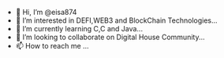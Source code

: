 - 👋 Hi, I’m @eisa874
- 👀 I’m interested in DEFI,WEB3 and BlockChain Technologies...
- 🌱 I’m currently learning C,C and Java...
- 💞️ I’m looking to collaborate on Digital House Community...
- 📫 How to reach me ...

<!---
eisa874/eisa874 is a ✨ special ✨ repository because its `README.md` (this file) appears on your GitHub profile.
You can click the Preview link to take a look at your changes.
--->
